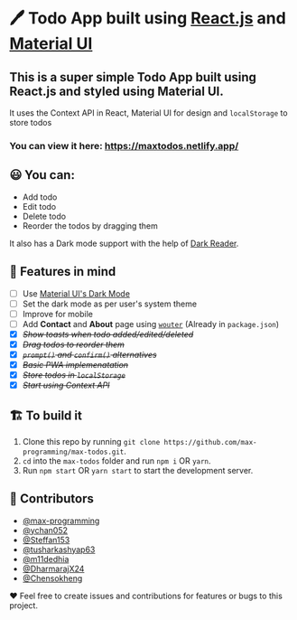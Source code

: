 # 🖊️ Todo App built using [React.js](https://reactjs.org/) and [Material UI](https://material-ui.com/)

## This is a super simple Todo App built using React.js and styled using Material UI.

It uses the Context API in React, Material UI for design and `localStorage` to store todos

### You can view it here: https://maxtodos.netlify.app/

## 😃 You can:

- Add todo
- Edit todo
- Delete todo
- Reorder the todos by dragging them

It also has a Dark mode support with the help of [Dark Reader](https://darkreader.org/).

## 🧠 Features in mind

- [ ] Use [Material UI's Dark Mode](https://material-ui.com/customization/palette/#user-preference)
- [ ] Set the dark mode as per user's system theme
- [ ] Improve for mobile
- [ ] Add **Contact** and **About** page using [`wouter`](https://github.com/molefrog/wouter) (Already in `package.json`)
- [x] ~~_Show toasts when todo added/edited/deleted_~~
- [x] ~~_Drag todos to reorder them_~~
- [x] ~~_`prompt()` and `confirm()` alternatives_~~
- [x] ~~_Basic PWA implemenatation_~~
- [x] ~~_Store todos in `localStorage`_~~
- [x] ~~_Start using Context API_~~

## 🏗️ To build it

1. Clone this repo by running `git clone https://github.com/max-programming/max-todos.git`.
2. `cd` into the `max-todos` folder and run `npm i` OR `yarn`.
3. Run `npm start` OR `yarn start` to start the development server.

## 🤝 Contributors

- [@max-programming](https://github.com/max-programming)
- [@ychan052](https://github.com/ychan052)
- [@Steffan153](https://github.com/Steffan153)
- [@tusharkashyap63](https://github.com/tusharkashyap63)
- [@m11dedhia](https://github.com/m11dedhia)
- [@DharmarajX24](https://github.com/DharmarajX24)
- [@Chensokheng](https://github.com/Chensokheng)

❤️ Feel free to create issues and contributions for features or bugs to this project.
